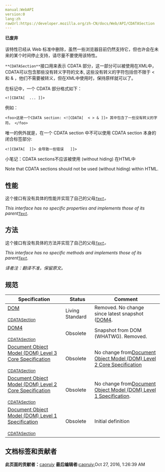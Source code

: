 ```yaml
---
manual:WebAPI
version:0
lang:zh
rawUrl:https://developer.mozilla.org/zh-CN/docs/Web/API/CDATASection
---
```






**已废弃**<br></br>该特性已经从 Web 标准中删除，虽然一些浏览器目前仍然支持它，但也许会在未来的某个时间停止支持，请尽量不要使用该特性。




`**CDATASection**`接口用来表示 CDATA 部分，这一部分可以被使用在XML中， CDATA可以包含那些没有转义字符的文本, 这些没有转义的字符包括但不限于 &lt; 和 &amp; ，他们不需要被转义，但在XML中使用时，保持原样就可以了。



在标记中，一个 CDATA 部分格式如下：


```
<![CDATA[  ... ]]>

```


例如：


```
<foo>这是一个CDATA section: <![CDATA[  < > & ]]> 其中包含了一些没有转义的字符。 </foo>
```


唯一的例外就是，在一个 CDATA section 中不可以使用 CDATA section 本身的闭合标签部分:


```
<![CDATA[  ]]> 会导致一些错误   ]]>
```


小笔记：CDATA sections不应该被使用 (without hiding) 在HTML中



Note that CDATA sections should not be used (without hiding) within HTML.


## 性能<a name="性能"></a>


这个接口有没有具体的性能并实现了自己的父母<em>[`Text`](%3239 "The Text interface represents the textual content of Element or Attr.  If an element has no markup within its content, it has a single child implementing Text that contains the element's text.  However, if the element contains markup, it is parsed into information items and Text nodes that form its children.")。</em>



<em>This interface has no specific properties and implements those of its parent[`Text`](%3239 "The Text interface represents the textual content of Element or Attr.  If an element has no markup within its content, it has a single child implementing Text that contains the element's text.  However, if the element contains markup, it is parsed into information items and Text nodes that form its children.").</em>


## 方法<a name="方法"></a>


这个接口有没有具体的方法并实现了自己的父母<em>[`Text`](%3239 "The Text interface represents the textual content of Element or Attr.  If an element has no markup within its content, it has a single child implementing Text that contains the element's text.  However, if the element contains markup, it is parsed into information items and Text nodes that form its children.")。</em>



<em>This interface has no specific methods and implements those of its parent[`Text`](%3239 "The Text interface represents the textual content of Element or Attr.  If an element has no markup within its content, it has a single child implementing Text that contains the element's text.  However, if the element contains markup, it is parsed into information items and Text nodes that form its children.").</em>



<em>译者注：翻译不准，保留原文。</em>


## 规范<a name="规范"></a>
Specification | Status | Comment 
 ---  |  ---  |  ---  | 
[DOM<br></br><small>CDATASection</small>](%4408 "") | Living Standard | Removed. No change since latest snapshot ([DOM4](%4409 "DOM4"). 
[DOM4<br></br><small>CDATASection</small>](%4410 "") | Obsolete | Snapshot from DOM (WHATWG). Removed. 
[Document Object Model (DOM) Level 3 Core Specification<br></br><small>CDATASection</small>](%4411 "") | Obsolete | No change from[Document Object Model (DOM) Level 2 Core Specification](%4412 "Document Object Model (DOM) Level 2 Core Specification") 
[Document Object Model (DOM) Level 2 Core Specification<br></br><small>CDATASection</small>](%4413 "") | Obsolete | No change from[Document Object Model (DOM) Level 1 Specification](%4414 "Document Object Model (DOM) Level 1 Specification"). 
[Document Object Model (DOM) Level 1 Specification<br></br><small>CDATASection</small>](%4415 "") | Obsolete | Initial definition 




## 文档标签和贡献者
**此页面的贡献者：**[caoruiy](%4416 "")
**最后编辑者:**[caoruiy](%4416 ""),<time>Oct 27, 2016, 1:26:39 AM</time>


